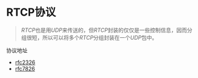 # RTCP协议

> *RTCP*也是用*UDP*来传送的，但*RTCP*封装的仅仅是一些控制信息，因而分组很短，所以可以将多个*RTCP*分组封装在一个*UDP*包中。

协议地址

- [rfc2326](https://datatracker.ietf.org/doc/html/rfc2326)
- [rfc7826](https://datatracker.ietf.org/doc/html/rfc7826)

